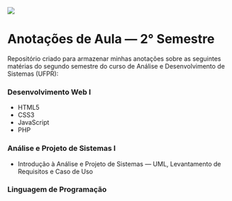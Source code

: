
![](https://i.imgur.com/r3TagdT.png)


# Anotações de Aula — 2° Semestre

Repositório criado para armazenar minhas anotações sobre as seguintes matérias do segundo semestre do curso de Análise e Desenvolvimento de Sistemas (UFPR):
### Desenvolvimento Web I
* HTML5
* CSS3
* JavaScript
* PHP

### Análise e Projeto de Sistemas I
* Introdução à Análise e Projeto de Sistemas — UML, Levantamento de Requisitos e Caso de Uso

### Linguagem de Programação
